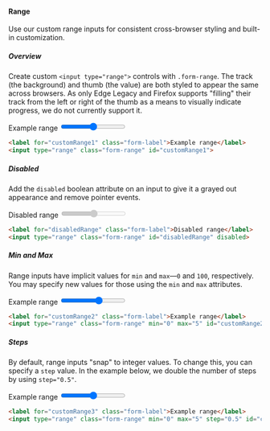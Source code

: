 #### Range

Use our custom range inputs for consistent cross-browser styling and built-in customization.

##### Overview

Create custom `<input type="range">` controls with `.form-range`. The track (the background) and thumb (the value) are both styled to appear the same across browsers. As only Edge Legacy and Firefox supports "filling" their track from the left or right of the thumb as a means to visually indicate progress, we do not currently support it.

<div class="un-example mb-2">
    <label for="customRange1" class="form-label">Example range</label>
    <input type="range" class="form-range" id="customRange1">
</div>

``` html
<label for="customRange1" class="form-label">Example range</label>
<input type="range" class="form-range" id="customRange1">
```

##### Disabled

Add the `disabled` boolean attribute on an input to give it a grayed out appearance and remove pointer events.

<div class="un-example mb-2">
    <label for="disabledRange" class="form-label">Disabled range</label>
    <input type="range" class="form-range" id="disabledRange" disabled>
</div>

``` html
<label for="disabledRange" class="form-label">Disabled range</label>
<input type="range" class="form-range" id="disabledRange" disabled>
```

##### Min and Max

Range inputs have implicit values for `min` and `max`—`0` and `100`, respectively. You may specify new values for those using the `min` and `max` attributes.

<div class="un-example mb-2">
    <label for="customRange2" class="form-label">Example range</label>
    <input type="range" class="form-range" min="0" max="5" id="customRange2">
</div>

``` html
<label for="customRange2" class="form-label">Example range</label>
<input type="range" class="form-range" min="0" max="5" id="customRange2">
```

##### Steps

By default, range inputs "snap" to integer values. To change this, you can specify a `step` value. In the example below, we double the number of steps by using `step="0.5"`.

<div class="un-example mb-2">
    <label for="customRange3" class="form-label">Example range</label>
    <input type="range" class="form-range" min="0" max="5" step="0.5" id="customRange3">
</div>

``` html
<label for="customRange3" class="form-label">Example range</label>
<input type="range" class="form-range" min="0" max="5" step="0.5" id="customRange3">
```